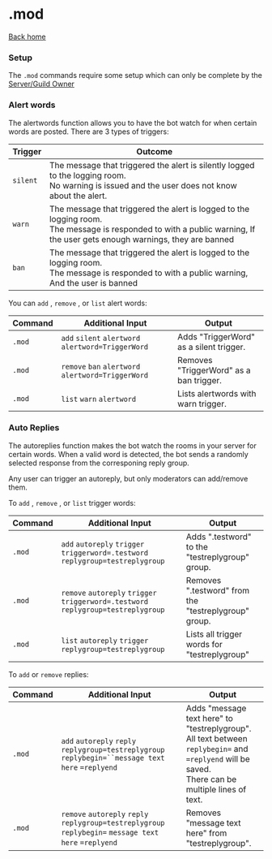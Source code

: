 # .mod

[Back home](../index.md)

### Setup

The `.mod` commands require some setup which can only be complete by the [Server/Guild Owner](/guild_setup/index.md)


### Alert words

The alertwords function allows you to have the bot watch for when certain words are posted. 
There are 3 types of triggers:

| Trigger  | Outcome |
|----------|---------|
| `silent` | The message that triggered the alert is silently logged to the logging room.<br>No warning is issued and the user does not know about the alert. | 
| `warn` | The message that triggered the alert is logged to the logging room.<br>The message is responded to with a public warning, If the user gets enough warnings, they are banned |
| `ban` | The message that triggered the alert is logged to the logging room.<br>The message is responded to with a public warning, And the user is banned |

You can `add` , `remove` , or `list` alert words:

| Command      | Additional Input | Output                 |
|--------------|------------------|------------------------|
| `.mod` | `add` `silent` `alertword` `alertword=TriggerWord`   | Adds "TriggerWord" as a silent trigger. |
| `.mod` | `remove` `ban` `alertword` `alertword=TriggerWord`   | Removes "TriggerWord" as a ban trigger. |
| `.mod` | `list` `warn` `alertword`  | Lists alertwords with warn trigger. |



### Auto Replies

The autoreplies function makes the bot watch the rooms in your server for certain words. When a valid word is detected, the bot sends a randomly selected response from the corresponing reply group. 

Any user can trigger an autoreply, but only moderators can add/remove them. 

To `add` , `remove` , or `list` trigger words:

| Command      | Additional Input | Output                 |
|--------|------------------------------------------------------------------------------------|--------------------------------------------------|
| `.mod` | `add` `autoreply` `trigger` `triggerword=.testword` `replygroup=testreplygroup`    | Adds ".testword" to the "testreplygroup" group. |
| `.mod` | `remove` `autoreply` `trigger` `triggerword=.testword` `replygroup=testreplygroup` | Removes ".testword" from the "testreplygroup" group. |
| `.mod` | `list` `autoreply` `trigger` `replygroup=testreplygroup`                           | Lists all trigger words for "testreplygroup" | 

To `add` or `remove` replies:

| Command      | Additional Input | Output                 |
|--------|-------------------------------------------------------------------------------------------------------|--------------------------------------------------|
| `.mod` | `add` `autoreply` `reply` `replygroup=testreplygroup` `replybegin=``message text here` `=replyend`    | Adds "message text here" to "testreplygroup". <br> All text between `replybegin=` and `=replyend` will be saved. <br>There can be multiple lines of text. |
| `.mod` | `remove` `autoreply` `reply` `replygroup=testreplygroup` `replybegin=` `message text here` `=replyend`    | Removes "message text here" from "testreplygroup". |

